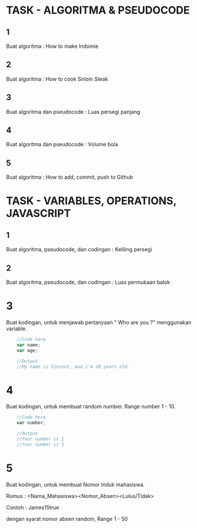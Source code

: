 
# TASK - ALGORITMA & PSEUDOCODE

## 1

Buat algoritma : How to make Indomie

## 2

Buat algoritma : How to cook Sirloin Steak

## 3

Buat algoritma dan pseudocode :
Luas persegi panjang

## 4

Buat algoritma dan pseudocode :
Volume bola

## 5

Buat algoritma : How to add, commit, push to Github

# TASK - VARIABLES, OPERATIONS, JAVASCRIPT

## 1

Buat algoritma, pseudocode, dan codingan :
Keliling persegi

## 2 

Buat algoritma, pseudocode, dan codingan :
Luas permukaan balok

# 3 

Buat kodingan, untuk menjawab pertanyaan " Who are you ?" menggunakan variable.

```javascript
    //Code here
    var name;
    var age;

    //Output
    //My name is Vincent, and i'm 28 years old.
```

# 4

Buat kodingan, untuk membuat random number. Range number 1 - 10.

```javascript
    //Code here
    var number;

    //Output 
    //Your number is 1
    //Your number is 5
```

# 5

Buat kodingan, untuk membuat Nomor Induk mahasiswa.

Rumus : <Nama_Mahasiswa><Nomor_Absen><Lulus/Tidak>

Contoh : James15true

dengan syarat nomor absen random, Range 1 - 50
